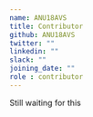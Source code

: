 ```yaml
---
name: ANU18AVS
title: Contributor
github: ANU18AVS
twitter: ""
linkedin: ""
slack: ""
joining_date: ""
role : contributor
---
```


Still waiting for this
